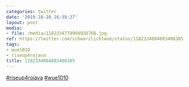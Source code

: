 ```yaml
---
categories: twitter
date: '2019-10-10 16:39:37'
layout: post
media:
- file: /media/1182334779984928768.jpg
ref: https://twitter.com/schwarzlichtwue/status/1182334884603408385
tags:
- wue1010
- riseup4rojava
title: 1182334884603408385
---
```

[#riseup4rojava](/t/riseup4rojava) [#wue1010](/t/wue1010)  